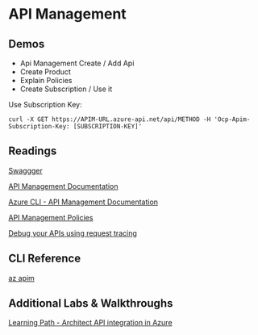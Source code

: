# API Management

## Demos

- Api Management Create / Add Api
- Create Product
- Explain Policies
- Create Subscription / Use it

Use Subscription Key:

```
curl -X GET https://APIM-URL.azure-api.net/api/METHOD -H 'Ocp-Apim-Subscription-Key: [SUBSCRIPTION-KEY]'
```

## Readings

[Swaggger](https://swagger.io/)

[API Management Documentation](https://docs.microsoft.com/en-us/azure/api-management/)

[Azure CLI - API Management Documentation](https://docs.microsoft.com/en-us/cli/azure/apim?view=azure-cli-latest)

[API Management Policies](https://docs.microsoft.com/en-us/azure/api-management/api-management-policies)

[Debug your APIs using request tracing](https://docs.microsoft.com/en-us/azure/api-management/api-management-howto-api-inspector)

## CLI Reference

[az apim](https://docs.microsoft.com/en-us/cli/azure/apim?view=azure-cli-latest)

## Additional Labs & Walkthroughs

[Learning Path - Architect API integration in Azure](https://docs.microsoft.com/en-us/learn/paths/architect-api-integration/)
